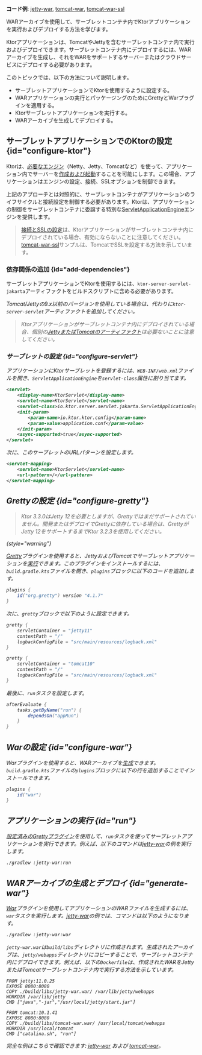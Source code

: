 [//]: # (title: WAR)

<show-structure for="chapter" depth="2"/>

<tldr>
<p>
<b>コード例</b>: 
<a href="https://github.com/ktorio/ktor-documentation/tree/%ktor_version%/codeSnippets/snippets/jetty-war">jetty-war</a>, 
<a href="https://github.com/ktorio/ktor-documentation/tree/%ktor_version%/codeSnippets/snippets/tomcat-war">tomcat-war</a>,
<a href="https://github.com/ktorio/ktor-documentation/tree/%ktor_version%/codeSnippets/snippets/tomcat-war-ssl">tomcat-war-ssl</a>
</p>
</tldr>

<link-summary>
WARアーカイブを使用して、サーブレットコンテナ内でKtorアプリケーションを実行およびデプロイする方法を学びます。
</link-summary>

Ktorアプリケーションは、TomcatやJettyを含むサーブレットコンテナ内で実行およびデプロイできます。サーブレットコンテナ内にデプロイするには、WARアーカイブを生成し、それをWARをサポートするサーバーまたはクラウドサービスにデプロイする必要があります。

このトピックでは、以下の方法について説明します。
* サーブレットアプリケーションでKtorを使用するように設定する。
* WARアプリケーションの実行とパッケージングのためにGrettyとWarプラグインを適用する。
* Ktorサーブレットアプリケーションを実行する。
* WARアーカイブを生成してデプロイする。

## サーブレットアプリケーションでのKtorの設定 {id="configure-ktor"}

Ktorは、[必要なエンジン](server-create-and-configure.topic)（Netty、Jetty、Tomcatなど）を使って、アプリケーション内でサーバーを[作成および起動](server-create-and-configure.topic)することを可能にします。この場合、アプリケーションはエンジンの設定、接続、SSLオプションを制御できます。

上記のアプローチとは対照的に、サーブレットコンテナがアプリケーションのライフサイクルと接続設定を制御する必要があります。Ktorは、アプリケーションの制御をサーブレットコンテナに委譲する特別な[ServletApplicationEngine](https://api.ktor.io/ktor-server/ktor-server-servlet/io.ktor.server.servlet/-servlet-application-engine/index.html)エンジンを提供します。

> [接続とSSLの設定](server-configuration-file.topic)は、Ktorアプリケーションがサーブレットコンテナ内にデプロイされている場合、有効にならないことに注意してください。
> [tomcat-war-ssl](https://github.com/ktorio/ktor-documentation/tree/%ktor_version%/codeSnippets/snippets/tomcat-war-ssl)サンプルは、TomcatでSSLを設定する方法を示しています。

### 依存関係の追加 {id="add-dependencies"}

サーブレットアプリケーションでKtorを使用するには、`ktor-server-servlet-jakarta`アーティファクトをビルドスクリプトに含める必要があります。

<var name="artifact_name" value="ktor-server-servlet-jakarta"/>
<Tabs group="languages">
    <TabItem title="Gradle (Kotlin)" group-key="kotlin">
        <code-block lang="Kotlin" code="            implementation(&quot;io.ktor:%artifact_name%:$ktor_version&quot;)"/>
    </TabItem>
    <TabItem title="Gradle (Groovy)" group-key="groovy">
        <code-block lang="Groovy" code="            implementation &quot;io.ktor:%artifact_name%:$ktor_version&quot;"/>
    </TabItem>
    <TabItem title="Maven" group-key="maven">
        <code-block lang="XML" code="            &lt;dependency&gt;&#10;                &lt;groupId&gt;io.ktor&lt;/groupId&gt;&#10;                &lt;artifactId&gt;%artifact_name%-jvm&lt;/artifactId&gt;&#10;                &lt;version&gt;${ktor_version}&lt;/version&gt;&#10;            &lt;/dependency&gt;"/>
    </TabItem>
</Tabs>

Tomcat/Jettyの9.x以前のバージョンを使用している場合は、代わりに`ktor-server-servlet`アーティファクトを追加してください。

> Ktorアプリケーションがサーブレットコンテナ内にデプロイされている場合、個別の[JettyまたはTomcatのアーティファクト](server-engines.md#dependencies)は必要ないことに注意してください。

### サーブレットの設定 {id="configure-servlet"}

アプリケーションにKtorサーブレットを登録するには、`WEB-INF/web.xml`ファイルを開き、`ServletApplicationEngine`を`servlet-class`属性に割り当てます。

<Tabs>
<TabItem title="Tomcat/Jetty v10.x以上">

```xml
<servlet>
    <display-name>KtorServlet</display-name>
    <servlet-name>KtorServlet</servlet-name>
    <servlet-class>io.ktor.server.servlet.jakarta.ServletApplicationEngine</servlet-class>
    <init-param>
        <param-name>io.ktor.ktor.config</param-name>
        <param-value>application.conf</param-value>
    </init-param>
    <async-supported>true</async-supported>
</servlet>
```

</TabItem>
<TabItem title="Tomcat/Jetty v9.x">
<code-block lang="XML" code="&lt;servlet&gt;&#10;    &lt;display-name&gt;KtorServlet&lt;/display-name&gt;&#10;    &lt;servlet-name&gt;KtorServlet&lt;/servlet-name&gt;&#10;    &lt;servlet-class&gt;io.ktor.server.servlet.ServletApplicationEngine&lt;/servlet-class&gt;&#10;    &lt;init-param&gt;&#10;        &lt;param-name&gt;io.ktor.ktor.config&lt;/param-name&gt;&#10;        &lt;param-value&gt;application.conf&lt;/param-value&gt;&#10;    &lt;/init-param&gt;&#10;    &lt;async-supported&gt;true&lt;/async-supported&gt;&#10;&lt;/servlet&gt;"/>
</TabItem>
</Tabs>

次に、このサーブレットのURLパターンを設定します。

```xml
<servlet-mapping>
    <servlet-name>KtorServlet</servlet-name>
    <url-pattern>/</url-pattern>
</servlet-mapping>
```

## Grettyの設定 {id="configure-gretty"}

> Ktor 3.3.0はJetty 12を必要としますが、Grettyではまだサポートされていません。開発またはデプロイでGrettyに依存している場合は、GrettyがJetty 12をサポートするまでKtor 3.2.3を使用してください。
>
{style="warning"}

[Gretty](https://plugins.gradle.org/plugin/org.gretty)プラグインを使用すると、JettyおよびTomcatでサーブレットアプリケーションを[実行](#run)できます。このプラグインをインストールするには、`build.gradle.kts`ファイルを開き、`plugins`ブロックに以下のコードを追加します。

```groovy
plugins {
    id("org.gretty") version "4.1.7"
}
```

次に、`gretty`ブロックで以下のように設定できます。

<Tabs>
<TabItem title="Jetty">

```groovy
gretty {
    servletContainer = "jetty11"
    contextPath = "/"
    logbackConfigFile = "src/main/resources/logback.xml"
}
```

</TabItem>
<TabItem title="Tomcat">

```groovy
gretty {
    servletContainer = "tomcat10"
    contextPath = "/"
    logbackConfigFile = "src/main/resources/logback.xml"
}
```

</TabItem>
</Tabs>

最後に、`run`タスクを設定します。

```groovy
afterEvaluate {
    tasks.getByName("run") {
        dependsOn("appRun")
    }
}
```

## Warの設定 {id="configure-war"}

Warプラグインを使用すると、WARアーカイブを[生成](#generate-war)できます。`build.gradle.kts`ファイルの`plugins`ブロックに以下の行を追加することでインストールできます。

```groovy
plugins {
    id("war")
}
```

## アプリケーションの実行 {id="run"}

[設定済みのGrettyプラグイン](#configure-gretty)を使用して、`run`タスクを使ってサーブレットアプリケーションを実行できます。例えば、以下のコマンドは[jetty-war](https://github.com/ktorio/ktor-documentation/tree/%ktor_version%/codeSnippets/snippets/jetty-war)の例を実行します。

```Bash
./gradlew :jetty-war:run
```

## WARアーカイブの生成とデプロイ {id="generate-war"}

[War](#configure-war)プラグインを使用してアプリケーションのWARファイルを生成するには、`war`タスクを実行します。[jetty-war](https://github.com/ktorio/ktor-documentation/tree/%ktor_version%/codeSnippets/snippets/jetty-war)の例では、コマンドは以下のようになります。

```Bash
./gradlew :jetty-war:war
```

`jetty-war.war`は`build/libs`ディレクトリに作成されます。生成されたアーカイブは、`jetty/webapps`ディレクトリにコピーすることで、サーブレットコンテナ内にデプロイできます。例えば、以下の`Dockerfile`は、作成されたWARをJettyまたはTomcatサーブレットコンテナ内で実行する方法を示しています。

<Tabs>
<TabItem title="Jetty">

```Docker
FROM jetty:11.0.25
EXPOSE 8080:8080
COPY ./build/libs/jetty-war.war/ /var/lib/jetty/webapps
WORKDIR /var/lib/jetty
CMD ["java","-jar","/usr/local/jetty/start.jar"]

```

</TabItem>
<TabItem title="Tomcat">

```Docker
FROM tomcat:10.1.41
EXPOSE 8080:8080
COPY ./build/libs/tomcat-war.war/ /usr/local/tomcat/webapps
WORKDIR /usr/local/tomcat
CMD ["catalina.sh", "run"]

```

</TabItem>
</Tabs>

完全な例はこちらで確認できます: [jetty-war](https://github.com/ktorio/ktor-documentation/tree/%ktor_version%/codeSnippets/snippets/jetty-war) および [tomcat-war](https://github.com/ktorio/ktor-documentation/tree/%ktor_version%/codeSnippets/snippets/tomcat-war)。
